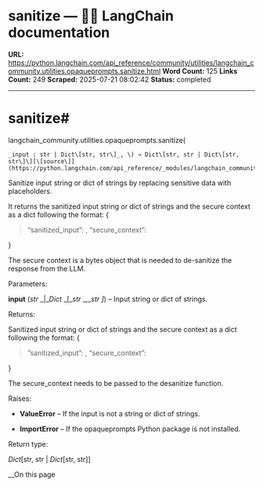 # sanitize — 🦜🔗 LangChain  documentation

**URL:** https://python.langchain.com/api_reference/community/utilities/langchain_community.utilities.opaqueprompts.sanitize.html
**Word Count:** 125
**Links Count:** 249
**Scraped:** 2025-07-21 08:02:42
**Status:** completed

---

# sanitize\#

langchain\_community.utilities.opaqueprompts.sanitize\(

    _input : str | Dict\[str, str\]_, \) → Dict\[str, str | Dict\[str, str\]\][\[source\]](https://python.langchain.com/api_reference/_modules/langchain_community/utilities/opaqueprompts.html#sanitize)\#     

Sanitize input string or dict of strings by replacing sensitive data with placeholders.

It returns the sanitized input string or dict of strings and the secure context as a dict following the format: \{

> “sanitized\_input”: <sanitized input string or dict of strings>, “secure\_context”: <secure context>

\}

The secure context is a bytes object that is needed to de-sanitize the response from the LLM.

Parameters:     

**input** \(_str_ _|__Dict_ _\[__str_ _,__str_ _\]_\) – Input string or dict of strings.

Returns:     

Sanitized input string or dict of strings and the secure context as a dict following the format: \{

> ”sanitized\_input”: <sanitized input string or dict of strings>, “secure\_context”: <secure context>

\}

The secure\_context needs to be passed to the desanitize function.

Raises:     

  * **ValueError** – If the input is not a string or dict of strings.

  * **ImportError** – If the opaqueprompts Python package is not installed.

Return type:     

_Dict_\[str, str | _Dict_\[str, str\]\]

__On this page